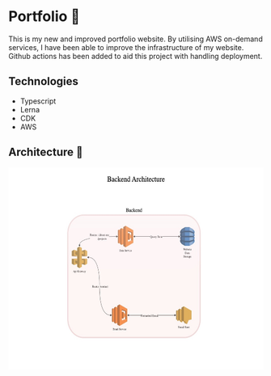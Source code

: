 # Portfolio  🎨

This is my new and improved portfolio website. 
By utilising AWS on-demand services, I have been able to improve the infrastructure of my website. Github actions has been added to aid this project with handling deployment.

## Technologies
* Typescript
* Lerna
* CDK
* AWS 
## Architecture 🔧 

<img src="./assets/backend_portfolio.jpg" alt="My Project GIF" width="600" height="400">